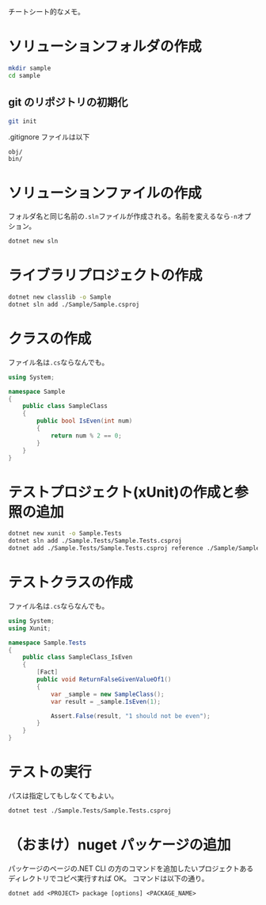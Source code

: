 チートシート的なメモ。

# ソリューションフォルダの作成

```bash
mkdir sample
cd sample
```

## git のリポジトリの初期化

```bash
git init
```

.gitignore ファイルは以下

```
obj/
bin/
```

# ソリューションファイルの作成

フォルダ名と同じ名前の`.sln`ファイルが作成される。名前を変えるなら`-n`オプション。

```bash
dotnet new sln
```

# ライブラリプロジェクトの作成

```bash
dotnet new classlib -o Sample
dotnet sln add ./Sample/Sample.csproj
```

# クラスの作成

ファイル名は`.cs`ならなんでも。

```cs
using System;

namespace Sample
{
    public class SampleClass
    {
        public bool IsEven(int num)
        {
            return num % 2 == 0;
        }
    }
}
```

# テストプロジェクト(xUnit)の作成と参照の追加

```bash
dotnet new xunit -o Sample.Tests
dotnet sln add ./Sample.Tests/Sample.Tests.csproj
dotnet add ./Sample.Tests/Sample.Tests.csproj reference ./Sample/Sample.csproj
```

# テストクラスの作成

ファイル名は`.cs`ならなんでも。

```cs
using System;
using Xunit;

namespace Sample.Tests
{
    public class SampleClass_IsEven
    {
        [Fact]
        public void ReturnFalseGivenValueOf1()
        {
            var _sample = new SampleClass();
            var result = _sample.IsEven(1);

            Assert.False(result, "1 should not be even");
        }
    }
}
```

# テストの実行

パスは指定してもしなくてもよい。

```bash
dotnet test ./Sample.Tests/Sample.Tests.csproj
```

# （おまけ）nuget パッケージの追加

パッケージのページの.NET CLI の方のコマンドを追加したいプロジェクトあるディレクトリでコピペ実行すれば OK。
コマンドは以下の通り。

```
dotnet add <PROJECT> package [options] <PACKAGE_NAME>
```
